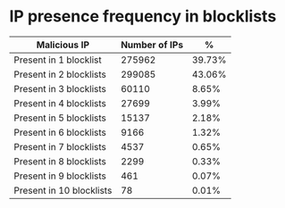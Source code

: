 # IP presence frequency in blocklists
| Malicious IP | Number of IPs | % |
|----|----|----|
| Present in 1 blocklist | 275962 | 39.73% |
| Present in 2 blocklists | 299085 | 43.06% |
| Present in 3 blocklists | 60110 | 8.65% |
| Present in 4 blocklists | 27699 | 3.99% |
| Present in 5 blocklists | 15137 | 2.18% |
| Present in 6 blocklists | 9166 | 1.32% |
| Present in 7 blocklists | 4537 | 0.65% |
| Present in 8 blocklists | 2299 | 0.33% |
| Present in 9 blocklists | 461 | 0.07% |
| Present in 10 blocklists | 78 | 0.01% |
